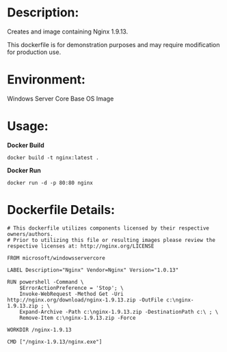 # Description:

Creates and image containing Nginx 1.9.13.

This dockerfile is for demonstration purposes and may require modification for production use. 

# Environment:

Windows Server Core Base OS Image

# Usage:

**Docker Build**

```
docker build -t nginx:latest .

```

**Docker Run**

```
docker run -d -p 80:80 nginx
```

# Dockerfile Details:
```
# This dockerfile utilizes components licensed by their respective owners/authors.
# Prior to utilizing this file or resulting images please review the respective licenses at: http://nginx.org/LICENSE

FROM microsoft/windowsservercore

LABEL Description="Nginx" Vendor=Nginx" Version="1.0.13"

RUN powershell -Command \
	$ErrorActionPreference = 'Stop'; \
	Invoke-WebRequest -Method Get -Uri http://nginx.org/download/nginx-1.9.13.zip -OutFile c:\nginx-1.9.13.zip ; \
	Expand-Archive -Path c:\nginx-1.9.13.zip -DestinationPath c:\ ; \
	Remove-Item c:\nginx-1.9.13.zip -Force

WORKDIR /nginx-1.9.13

CMD ["/nginx-1.9.13/nginx.exe"]

```

